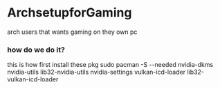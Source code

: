 # ArchsetupforGaming
arch users that wants gaming on they own pc 
### how do we do it?
this is how first install these pkg
sudo pacman -S --needed nvidia-dkms nvidia-utils lib32-nvidia-utils nvidia-settings vulkan-icd-loader lib32-vulkan-icd-loader

